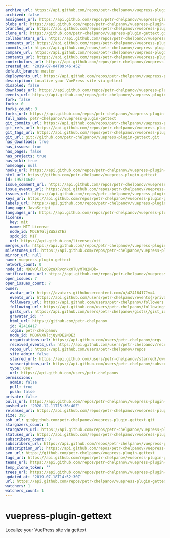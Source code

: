 ```yaml
---
archive_url: https://api.github.com/repos/petr-chelpanov/vuepress-plugin-gettext/{archive_format}{/ref}
archived: false
assignees_url: https://api.github.com/repos/petr-chelpanov/vuepress-plugin-gettext/assignees{/user}
blobs_url: https://api.github.com/repos/petr-chelpanov/vuepress-plugin-gettext/git/blobs{/sha}
branches_url: https://api.github.com/repos/petr-chelpanov/vuepress-plugin-gettext/branches{/branch}
clone_url: https://github.com/petr-chelpanov/vuepress-plugin-gettext.git
collaborators_url: https://api.github.com/repos/petr-chelpanov/vuepress-plugin-gettext/collaborators{/collaborator}
comments_url: https://api.github.com/repos/petr-chelpanov/vuepress-plugin-gettext/comments{/number}
commits_url: https://api.github.com/repos/petr-chelpanov/vuepress-plugin-gettext/commits{/sha}
compare_url: https://api.github.com/repos/petr-chelpanov/vuepress-plugin-gettext/compare/{base}...{head}
contents_url: https://api.github.com/repos/petr-chelpanov/vuepress-plugin-gettext/contents/{+path}
contributors_url: https://api.github.com/repos/petr-chelpanov/vuepress-plugin-gettext/contributors
created_at: '2019-07-04T09:46:45Z'
default_branch: master
deployments_url: https://api.github.com/repos/petr-chelpanov/vuepress-plugin-gettext/deployments
description: Localize your VuePress site via gettext
disabled: false
downloads_url: https://api.github.com/repos/petr-chelpanov/vuepress-plugin-gettext/downloads
events_url: https://api.github.com/repos/petr-chelpanov/vuepress-plugin-gettext/events
fork: false
forks: 0
forks_count: 0
forks_url: https://api.github.com/repos/petr-chelpanov/vuepress-plugin-gettext/forks
full_name: petr-chelpanov/vuepress-plugin-gettext
git_commits_url: https://api.github.com/repos/petr-chelpanov/vuepress-plugin-gettext/git/commits{/sha}
git_refs_url: https://api.github.com/repos/petr-chelpanov/vuepress-plugin-gettext/git/refs{/sha}
git_tags_url: https://api.github.com/repos/petr-chelpanov/vuepress-plugin-gettext/git/tags{/sha}
git_url: git://github.com/petr-chelpanov/vuepress-plugin-gettext.git
has_downloads: true
has_issues: true
has_pages: false
has_projects: true
has_wiki: true
homepage: null
hooks_url: https://api.github.com/repos/petr-chelpanov/vuepress-plugin-gettext/hooks
html_url: https://github.com/petr-chelpanov/vuepress-plugin-gettext
id: 195214649
issue_comment_url: https://api.github.com/repos/petr-chelpanov/vuepress-plugin-gettext/issues/comments{/number}
issue_events_url: https://api.github.com/repos/petr-chelpanov/vuepress-plugin-gettext/issues/events{/number}
issues_url: https://api.github.com/repos/petr-chelpanov/vuepress-plugin-gettext/issues{/number}
keys_url: https://api.github.com/repos/petr-chelpanov/vuepress-plugin-gettext/keys{/key_id}
labels_url: https://api.github.com/repos/petr-chelpanov/vuepress-plugin-gettext/labels{/name}
language: JavaScript
languages_url: https://api.github.com/repos/petr-chelpanov/vuepress-plugin-gettext/languages
license:
  key: mit
  name: MIT License
  node_id: MDc6TGljZW5zZTEz
  spdx_id: MIT
  url: https://api.github.com/licenses/mit
merges_url: https://api.github.com/repos/petr-chelpanov/vuepress-plugin-gettext/merges
milestones_url: https://api.github.com/repos/petr-chelpanov/vuepress-plugin-gettext/milestones{/number}
mirror_url: null
name: vuepress-plugin-gettext
network_count: 0
node_id: MDEwOlJlcG9zaXRvcnkxOTUyMTQ2NDk=
notifications_url: https://api.github.com/repos/petr-chelpanov/vuepress-plugin-gettext/notifications{?since,all,participating}
open_issues: 7
open_issues_count: 7
owner:
  avatar_url: https://avatars.githubusercontent.com/u/42416417?v=4
  events_url: https://api.github.com/users/petr-chelpanov/events{/privacy}
  followers_url: https://api.github.com/users/petr-chelpanov/followers
  following_url: https://api.github.com/users/petr-chelpanov/following{/other_user}
  gists_url: https://api.github.com/users/petr-chelpanov/gists{/gist_id}
  gravatar_id: ''
  html_url: https://github.com/petr-chelpanov
  id: 42416417
  login: petr-chelpanov
  node_id: MDQ6VXNlcjQyNDE2NDE3
  organizations_url: https://api.github.com/users/petr-chelpanov/orgs
  received_events_url: https://api.github.com/users/petr-chelpanov/received_events
  repos_url: https://api.github.com/users/petr-chelpanov/repos
  site_admin: false
  starred_url: https://api.github.com/users/petr-chelpanov/starred{/owner}{/repo}
  subscriptions_url: https://api.github.com/users/petr-chelpanov/subscriptions
  type: User
  url: https://api.github.com/users/petr-chelpanov
permissions:
  admin: false
  pull: true
  push: false
private: false
pulls_url: https://api.github.com/repos/petr-chelpanov/vuepress-plugin-gettext/pulls{/number}
pushed_at: '2020-12-11T15:36:40Z'
releases_url: https://api.github.com/repos/petr-chelpanov/vuepress-plugin-gettext/releases{/id}
size: 395
ssh_url: git@github.com:petr-chelpanov/vuepress-plugin-gettext.git
stargazers_count: 1
stargazers_url: https://api.github.com/repos/petr-chelpanov/vuepress-plugin-gettext/stargazers
statuses_url: https://api.github.com/repos/petr-chelpanov/vuepress-plugin-gettext/statuses/{sha}
subscribers_count: 0
subscribers_url: https://api.github.com/repos/petr-chelpanov/vuepress-plugin-gettext/subscribers
subscription_url: https://api.github.com/repos/petr-chelpanov/vuepress-plugin-gettext/subscription
svn_url: https://github.com/petr-chelpanov/vuepress-plugin-gettext
tags_url: https://api.github.com/repos/petr-chelpanov/vuepress-plugin-gettext/tags
teams_url: https://api.github.com/repos/petr-chelpanov/vuepress-plugin-gettext/teams
temp_clone_token: ''
trees_url: https://api.github.com/repos/petr-chelpanov/vuepress-plugin-gettext/git/trees{/sha}
updated_at: '2019-07-18T14:52:30Z'
url: https://api.github.com/repos/petr-chelpanov/vuepress-plugin-gettext
watchers: 1
watchers_count: 1
---
```


# vuepress-plugin-gettext
Localize your VuePress site via gettext
